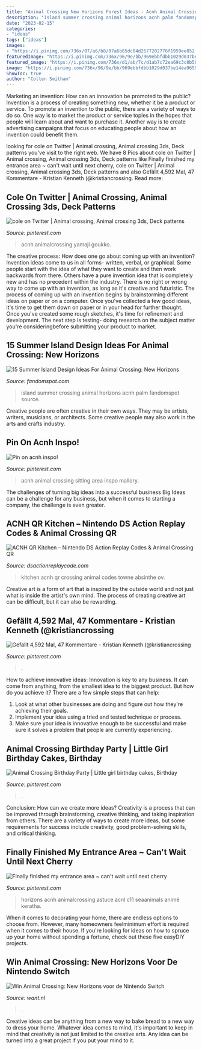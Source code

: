 ```yaml
---
title: "Animal Crossing New Horizons Forest Ideas - Acnh Animal Crossing Sitting Area Inspo Mallory"
description: "Island summer crossing animal horizons acnh palm fandomspot source"
date: "2023-02-15"
categories:
- "ideas"
tags: ["ideas"]
images:
- "https://i.pinimg.com/736x/07/a6/b8/07a6b85dc04d2677202776f1959ee852.jpg"
featuredImage: "https://i.pinimg.com/736x/96/9e/bb/969ebbfdbb1029d037be14ea9659e20a.jpg"
featured_image: "https://i.pinimg.com/736x/d1/ab/7c/d1ab7c72ea69c3c0b50bbf6eb4f83f94.jpg"
image: "https://i.pinimg.com/736x/96/9e/bb/969ebbfdbb1029d037be14ea9659e20a.jpg"
ShowToc: true
author: "Colten Smitham"
---
```



Marketing an invention: How can an innovation be promoted to the public?
Invention is a process of creating something new, whether it be a product or service. To promote an invention to the public, there are a variety of ways to do so. One way is to market the product or service toples in the hopes that people will learn about and want to purchase it. Another way is to create advertising campaigns that focus on educating people about how an invention could benefit them.

	

		
looking for cole on Twitter | Animal crossing, Animal crossing 3ds, Deck patterns you've visit to the right web. We have 8 Pics about cole on Twitter | Animal crossing, Animal crossing 3ds, Deck patterns like Finally finished my entrance area ~ can&#039;t wait until next cherry, cole on Twitter | Animal crossing, Animal crossing 3ds, Deck patterns and also Gefällt 4,592 Mal, 47 Kommentare - Kristian Kenneth (@kristiancrossing. Read more:
		
    
## Cole On Twitter | Animal Crossing, Animal Crossing 3ds, Deck Patterns

<img loading=lazy src="https://i.pinimg.com/736x/51/be/19/51be194f5fee08a2cf3bfc275d586be2.jpg" onerror="this.onerror=null;this.src='https://tse3.mm.bing.net/th?id=OIP.9LOIQVlFMq3Nz8gRWP8FCQHaEq&amp;pid=15.1';" alt="cole on Twitter | Animal crossing, Animal crossing 3ds, Deck patterns">

_Source: pinterest.com_

>acnh animalcrossing yamaji goukko. 

	

The creative process: How does one go about coming up with an invention?
Invention ideas come to us in all forms- written, verbal, or graphical. Some people start with the idea of what they want to create and then work backwards from there. Others have a pure invention idea that is completely new and has no precedent within the industry. There is no right or wrong way to come up with an invention, as long as it's creative and futuristic. The process of coming up with an invention begins by brainstorming different ideas on paper or on a computer. Once you've collected a few good ideas, it's time to get them down on paper or in your head for further thought. Once you've created some rough sketches, it's time for refinement and development. The next step is testing- doing research on the subject matter you're consideringbefore submitting your product to market.

    
## 15 Summer Island Design Ideas For Animal Crossing: New Horizons

<img loading=lazy src="https://static.fandomspot.com/images/02/12256/00-featured-summer-palm-trees-island-design-acnh.jpg" onerror="this.onerror=null;this.src='https://tse4.mm.bing.net/th?id=OIP.jvRSbMkAPRRqPupY7gULAgHaDd&amp;pid=15.1';" alt="15 Summer Island Design Ideas For Animal Crossing: New Horizons">

_Source: fandomspot.com_

>island summer crossing animal horizons acnh palm fandomspot source. 

	

Creative people are often creative in their own ways. They may be artists, writers, musicians, or architects. Some creative people may also work in the arts and crafts industry.

    
## Pin On Acnh Inspo!

<img loading=lazy src="https://i.pinimg.com/736x/05/d5/18/05d518b3afed819cdd3cc2b2c917808e.jpg" onerror="this.onerror=null;this.src='https://tse3.mm.bing.net/th?id=OIP.3DtwYD36rGCuBlBsbvM9AQHaEF&amp;pid=15.1';" alt="Pin on acnh inspo!">

_Source: pinterest.com_

>acnh animal crossing sitting area inspo mallory. 

	

The challenges of turning big ideas into a successful business
Big Ideas can be a challenge for any business, but when it comes to starting a company, the challenge is even greater.

    
## ACNH QR Kitchen – Nintendo DS Action Replay Codes &amp; Animal Crossing QR

<img loading=lazy src="http://www.dsactionreplaycode.com/wp-content/uploads/ACNH-QR-Kitchen.png" onerror="this.onerror=null;this.src='https://tse2.mm.bing.net/th?id=OIP.qzkGCnt8fbkIchEjNNlmLgHaEK&amp;pid=15.1';" alt="ACNH QR Kitchen – Nintendo DS Action Replay Codes &amp; Animal Crossing QR">

_Source: dsactionreplaycode.com_

>kitchen acnh qr crossing animal codes towne absinthe ov. 

	

Creative art is a form of art that is inspired by the outside world and not just what is inside the artist's own mind. The process of creating creative art can be difficult, but it can also be rewarding.

    
## Gefällt 4,592 Mal, 47 Kommentare - Kristian Kenneth (@kristiancrossing

<img loading=lazy src="https://i.pinimg.com/736x/07/a6/b8/07a6b85dc04d2677202776f1959ee852.jpg" onerror="this.onerror=null;this.src='https://tse3.mm.bing.net/th?id=OIP.cKqX122kD9Q6JbNZe8w9OwHaEK&amp;pid=15.1';" alt="Gefällt 4,592 Mal, 47 Kommentare - Kristian Kenneth (@kristiancrossing">

_Source: pinterest.com_

>. 

	

How to achieve innovative ideas:
Innovation is key to any business. It can come from anything, from the smallest idea to the biggest product. But how do you achieve it? There are a few simple steps that can help:
1. Look at what other businesses are doing and figure out how they're achieving their goals.
2. Implement your idea using a tried and tested technique or process.
3. Make sure your idea is innovative enough to be successful and make sure it solves a problem that people are currently experiencing.

    
## Animal Crossing Birthday Party | Little Girl Birthday Cakes, Birthday

<img loading=lazy src="https://i.pinimg.com/736x/d1/ab/7c/d1ab7c72ea69c3c0b50bbf6eb4f83f94.jpg" onerror="this.onerror=null;this.src='https://tse4.mm.bing.net/th?id=OIP.DdsvGyI6AiOKcOfLaLtkHAHaJ3&amp;pid=15.1';" alt="Animal Crossing Birthday Party | Little girl birthday cakes, Birthday">

_Source: pinterest.com_

>. 

	

Conclusion: How can we create more ideas?
Creativity is a process that can be improved through brainstorming, creative thinking, and taking inspiration from others. There are a variety of ways to create more ideas, but some requirements for success include creativity, good problem-solving skills, and critical thinking.

    
## Finally Finished My Entrance Area ~ Can&#039;t Wait Until Next Cherry

<img loading=lazy src="https://i.pinimg.com/736x/96/9e/bb/969ebbfdbb1029d037be14ea9659e20a.jpg" onerror="this.onerror=null;this.src='https://tse3.mm.bing.net/th?id=OIP.Y10lA0LT2iIeMWll_KlxCAHaHa&amp;pid=15.1';" alt="Finally finished my entrance area ~ can&#039;t wait until next cherry">

_Source: pinterest.com_

>horizons acnh animalcrossing astuce acnl c11 seaanimals animé keratha. 

	

When it comes to decorating your home, there are endless options to choose from. However, many homeowners feelminimum effort is required when it comes to their house. If you're looking for ideas on how to spruce up your home without spending a fortune, check out these five easyDIY projects.

    
## Win Animal Crossing: New Horizons Voor De Nintendo Switch

<img loading=lazy src="https://www.want.nl/wp-content/uploads/2020/03/Animal-Crossing-New-Horizons-6.jpg" onerror="this.onerror=null;this.src='https://tse4.mm.bing.net/th?id=OIP.9FlD1x8XGdWPMBkE8JZXNwHaEK&amp;pid=15.1';" alt="Win Animal Crossing: New Horizons voor de Nintendo Switch">

_Source: want.nl_

>. 

	

Creative ideas can be anything from a new way to bake bread to a new way to dress your home. Whatever idea comes to mind, it's important to keep in mind that creativity is not just limited to the creative arts. Any idea can be turned into a great project if you put your mind to it.

